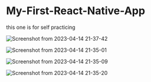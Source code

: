 # My-First-React-Native-App
this one is for self  practicing

![Screenshot from 2023-04-14 21-37-42](https://user-images.githubusercontent.com/100486080/232098401-71dde272-d1ba-445f-ab6e-22e0a2abf201.png)

![Screenshot from 2023-04-14 21-35-01](https://user-images.githubusercontent.com/100486080/232098026-69c078f5-e772-466c-b338-77d642424089.png)

![Screenshot from 2023-04-14 21-35-09](https://user-images.githubusercontent.com/100486080/232098724-ed04d450-6e7d-4baf-8740-b8c92314c338.png)


![Screenshot from 2023-04-14 21-35-20](https://user-images.githubusercontent.com/100486080/232098083-55530055-1a55-4ef5-a2e8-c268f67a5731.png)
